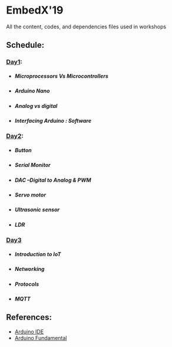 # EmbedX'19

All the content, codes, and dependencies files used in workshops


## Schedule: 
### [Day1](https://github.com/ieee-student-branch-dit-university/embedx19/tree/master/Day1/):
- ##### Microprocessors Vs Microcontrollers
- ##### Arduino Nano
- ##### Analog vs digital
- ##### Interfacing Arduino : Software

### [Day2](https://github.com/ieee-student-branch-dit-university/embedx19/tree/master/Day2/):
- ##### Button
- ##### Serial Monitor
- ##### DAC –Digital to Analog & PWM
- ##### Servo motor
- ##### Ultrasonic sensor
- ##### LDR

### [Day3](https://github.com/ieee-student-branch-dit-university/embedx19/tree/master/Day3/)
- ##### Introduction to IoT
- ##### Networking
- ##### Protocols
- ##### MQTT


## References: 
- [Arduino IDE](https://www.arduino.cc/en/main/software)
- [Arduino Fundamental](https://www.arduino.cc/en/Tutorial/HomePage)


